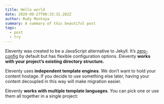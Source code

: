 ```yaml
---
title: Hello world
date: 2020-09-27T08:33:31.282Z
author: Rudy Montoya
summary: A summary of this beautiful post
tags:
  - post
  - try
---
```

Eleventy was created to be a JavaScript alternative to Jekyll. It’s [zero-config](https://www.11ty.dev/docs/resources/#zero-config) by default but has flexible configuration options. Eleventy **works with your project’s existing directory structure.**

Eleventy uses **independent template engines**. We don’t want to hold your content hostage. If you decide to use something else later, having your content decoupled in this way will make migration easier.

Eleventy **works with multiple template languages**. You can pick one or use them all together in a single project: